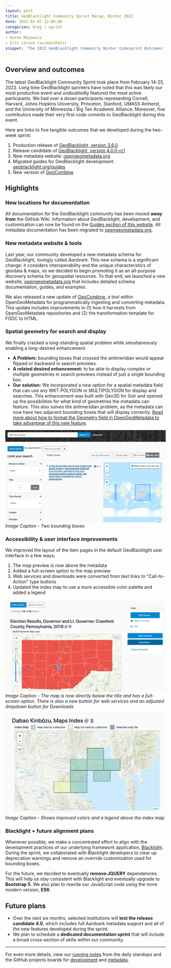 ```yaml
---
layout: post
title: GeoBlacklight Community Sprint Recap, Winter 2022
date: 2022-03-07 12:00:00
categories: blog | sprint
author: 
- Karen Majewicz
- Eric Larson (screenshots)
snippet: 'The 2022 GeoBlacklight Community Winter Codesprint Outcomes'
---
```

## Overview and outcomes

The latest GeoBlacklight Community Sprint took place from February 14-25, 2022. Long time GeoBlacklight sprinters have noted that this was likely our most productive event and undoubtedly featured the most active participants. We had over a dozen participants representing Cornell, Harvard, Johns Hopkins University, Princeton, Stanford, UMASS Amherst, and the University of Minnesota / Big Ten Academic Alliance. Moreover, five contributors made their very first code commits to GeoBlacklight during this event. 

Here are links to five tangible outcomes that we developed during the two-week sprint:

1. Production release of [GeoBlacklight, version 3.6.0](https://github.com/geoblacklight/geoblacklight/releases/tag/v3.6.0)
1. Release candidate of [GeoBlacklight, version 4.0.0-rc1](https://github.com/geoblacklight/geoblacklight/releases/tag/v4.0.0-rc1)
1. New metadata website: [opengeometadata.org](https://opengeometadata.org)
1. Migrated guides for GeoBlacklight development: [geoblacklight.org/guides](https://geoblacklight.org/guides)
1. New version of [GeoCombine](https://github.com/OpenGeoMetadata/GeoCombine/releases/tag/v0.6.0)

## Highlights

### New locations for documentation
All documentation for the GeoBlacklight community has been moved **away from** the GitHub Wiki. Information about GeoBlacklight, development, and customization can now be found on the [Guides section of this website](https://geoblacklight.org/guides.html). All metadata documentation has been migrated to [opengeometadata.org](https://opengeometadata.org).

### New metadata website & tools
Last year, our community developed a new metadata schema for GeoBlacklight, lovingly called *Aardvark*. This new schema is a significant change:  it considers interoperability and the unique characteristics of geodata & maps, so we decided to begin promoting it as an all-purpose discovery schema for geospatial resources. To that end, we launched a new website, [opengeometadata.org](https://opengeometadata.org) that includes detailed schema documentation, guides, and examples. 

We also released a new update of [GeoCombine](https://github.com/OpenGeoMetadata/GeoCombine), a tool within OpenGeoMetadata for programmatically ingesting and converting metadata. This update includes improvements in (1) how it harvests from OpenGeoMetadata repositories and (2) the transformation template for FGDC to HTML. 

### Spatial geometry for search and display
We finally cracked a long-standing spatial problem while simultaneously enabling a long-desired enhancement. 

* **A Problem:** bounding boxes that crossed the antimeridian would appear flipped or backward in search previews. 
* **A related desired enhancement:** to be able to display complex or multiple geometries in search previews instead of just a single bounding box.
* **Our solution:** We incorporated a new option for a spatial metadata field that can use any WKT POLYGON or MULTIPOLYGON for display and searches. This enhancement was built with Geo3D for Solr and opened up the possibilities for what kind of geometries the metadata can feature. This also solves the antimeridian problem, as the metadata can now have two adjacent bounding boxes that will display correctly. [Read more about how to format the Geometry field in OpenGeoMetadata to take advantage of this new feature](https://opengeometadata.org/docs/ogm-aardvark/geometry).


![multiple-bounding-boxes](/images/multiple-bbox.png)
*Image Caption - Two bounding boxes*


### Accessibility & user interface improvements
We improved the layout of the item pages in the default GeoBlacklight user interface in a few ways:

1. The map preview is now above the metadata
2. Added a full-screen option to the map preview
2. Web services and downloads were converted from text links to "Call-to-Action" type buttons
3. Updated the index map to use a more accessible color palette and added a legend

![web0services-button](/images/web-services-button.png)
*Image Caption - The map is now directly below the title and has a full-screen option. There is also a new button for web services and an adjusted dropdown button for Downloads*


![index-map-color](/images/index-map-color.png)
*Image Caption - Shows improved colors and a legend above the index map*

### Blacklight + future alignment plans
Whenever possible, we make a concentrated effort to align with the development practices of our underlying framework application, [Blacklight](https://projectblacklight.org). During the sprint, we collaborated with Blacklight developers to clear up deprecation warnings and remove an override customization used for bounding boxes. 

For the future, we decided to eventually **remove JQUERY** dependencies. This will help us stay consistent with Blacklight and eventually upgrade to **Bootstrap 5**. We also plan to rewrite our JavaScript code using the more modern version, **ES6**.

## Future plans
- Over the next six months, selected institutions will **test the release candidate 4.0**, which includes full Aardvark metadata support and all of the new features developed during the sprint. 
- We plan to schedule a **dedicated documentation sprint** that will include a broad cross-section of skills within our community.

---
For even more details, view our [running notes](https://docs.google.com/document/d/11WH53ZQma51AbkYmBPEJkZAsX9sIj5dl-_cSlbTDE3Q/edit?usp=sharing) from the daily standups and the GitHub projects boards for [development](https://github.com/geoblacklight/geoblacklight/projects/19) and [metadata](https://github.com/orgs/OpenGeoMetadata/projects/1).